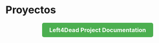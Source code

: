 # Proyectos
<div style="display: flex; justify-content: center;">
  <a href="Left4Dead/Left4Dead.md" style="display: inline-block; padding: 10px 20px; background-color: #4CAF50; color: #fff; text-decoration: none; border-radius: 5px; font-weight: bold; font-size: 16px;">
    Left4Dead Project Documentation
  </a>
</div>
